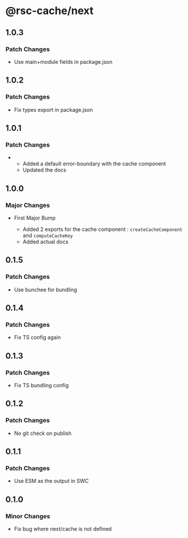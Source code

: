 # @rsc-cache/next

## 1.0.3

### Patch Changes

- Use main+module fields in package.json

## 1.0.2

### Patch Changes

- Fix types export in package.json

## 1.0.1

### Patch Changes

- - Added a default error-boundary with the cache component
  - Updated the docs

## 1.0.0

### Major Changes

- First Major Bump

  - Added 2 exports for the cache component : `createCacheComponent` and `computeCacheKey`
  - Added actual docs

## 0.1.5

### Patch Changes

- Use bunchee for bundling

## 0.1.4

### Patch Changes

- Fix TS config again

## 0.1.3

### Patch Changes

- Fix TS bundling config

## 0.1.2

### Patch Changes

- No git check on publish

## 0.1.1

### Patch Changes

- Use ESM as the output in SWC

## 0.1.0

### Minor Changes

- Fix bug where next/cache is not defined
